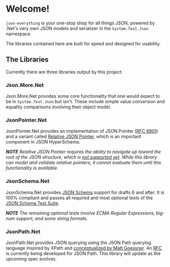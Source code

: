 # Welcome!

`json-everything` is your one-stop shop for all things JSON, powered by .Net's very own JSON models and serializer in the `System.Text.Json` namespace.

The libraries contained here are built for speed and designed for usability.

## The Libraries

Currently there are three libraries output by this project:

### Json.More.Net

Json.More.Net provides some core functionality that one would expect to be in `System.Text.Json` but isn't.  These include simple value conversion and equality comparisons involving their object model.

### JsonPointer.Net
JsonPointer.Net provides an implementation of JSON Pointer ([RFC 6901](https://tools.ietf.org/html/rfc6901)) and a variant called [Relative JSON Pointer](), which is an important component in JSON HyperSchema.

***NOTE** Relative JSON Pointer requires the ability to navigate up toward the root of the JSON structure, which is [not supported yet](https://github.com/dotnet/runtime/issues/40452).  While this library can model and validate relative pointers, it cannot evaluate them until this functionality is available.*

### JsonSchema.Net

JsonSchema.Net provides [JSON Schema](https://json-schema.org) support for drafts 6 and after.  It is 100% compliant and passes all required and most optional tests of the [JSON Schema Test Suite](https://github.com/json-schema-org/JSON-Schema-Test-Suite).

***NOTE** The remaining optional tests involve ECMA Regular Expressions, big-num support, and some string formats.*

### JsonPath.Net

JsonPath.Net provides JSON querying using the JSON Path querying language inspired by XPath and [conceptualized by Matt Goessner](https://goessner.net/articles/JsonPath/).  An [RFC](https://github.com/jsonpath-standard/internet-draft) is currently being developed for JSON Path.  This library will update as the upcoming spec evolves.